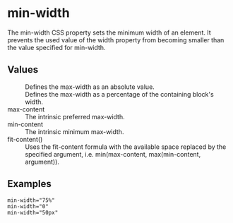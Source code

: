 # min-width

The min-width CSS property sets the minimum width of an element. It prevents the used value of the width property from becoming smaller than the value specified for min-width.


## Values

<dl>
<dt><length></dt>
<dd>Defines the max-width as an absolute value.</dd>

<dt><percentage></dt>
<dd>Defines the max-width as a percentage of the containing block's width.</dd>

<dt>max-content</dt>
<dd>The intrinsic preferred max-width.</dd>

<dt>min-content</dt>
<dd>The intrinsic minimum max-width.</dd>

<dt>fit-content(<length-percentage>)</dt>
<dd>Uses the fit-content formula with the available space replaced by the specified argument, i.e. min(max-content, max(min-content, argument)).</dd>
</dl>

## Examples

```
min-width="75%"
min-width="0"
min-width="50px"
```